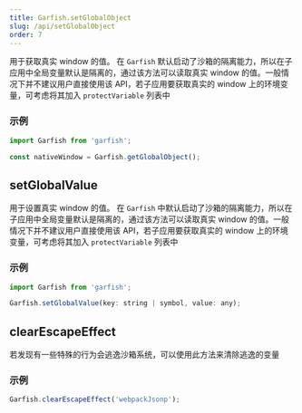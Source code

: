 ```yaml
---
title: Garfish.setGlobalObject
slug: /api/setGlobalObject
order: 7
---
```


用于获取真实 window 的值。
在 `Garfish` 默认启动了沙箱的隔离能力，所以在子应用中全局变量默认是隔离的，通过该方法可以读取真实 window 的值。一般情况下并不建议用户直接使用该 API，若子应用要获取真实的 window 上的环境变量，可考虑将其加入 `protectVariable` 列表中

### 示例

```js
import Garfish from 'garfish';

const nativeWindow = Garfish.getGlobalObject();
```

## setGlobalValue

用于设置真实 window 的值。
在 `Garfish` 中默认启动了沙箱的隔离能力，所以在子应用中全局变量默认是隔离的，通过该方法可以读取真实 window 的值。一般情况下并不建议用户直接使用该 API，若子应用要获取真实的 window 上的环境变量，可考虑将其加入 `protectVariable` 列表中

### 示例

```js
import Garfish from 'garfish';

Garfish.setGlobalValue(key: string | symbol, value: any);
```

## clearEscapeEffect

若发现有一些特殊的行为会逃逸沙箱系统，可以使用此方法来清除逃逸的变量

### 示例

```js
Garfish.clearEscapeEffect('webpackJsonp');
```
